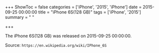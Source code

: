 +++
ShowToc = false
categories = ['iPhone', '2015', 'iPhone']
date = 2015-09-25 00:00:00
title = "iPhone 6S(128 GB)"
tags = ['iPhone', '2015']
summary = " "

+++

The iPhone 6S(128 GB) was released on 2015-09-25 00:00:00.

Source: `https://en.wikipedia.org/wiki/IPhone_6S`


